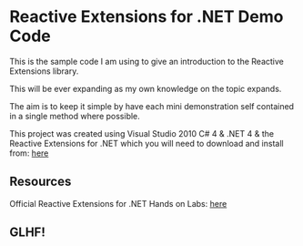 Reactive Extensions for .NET Demo Code
========

This is the sample code I am using to give an introduction to the Reactive Extensions library.

This will be ever expanding as my own knowledge on the topic expands.

The aim is to keep it simple by have each mini demonstration self contained in a single method where possible.

This project was created using Visual Studio 2010 C# 4 & .NET 4 & the Reactive Extensions for .NET which you will need to download and install from: 
[here][2]


Resources
-

Official Reactive Extensions for .NET Hands on Labs: [here][1]


GLHF!
-

  [1]: http://blogs.msdn.com/b/rxteam/archive/2010/07/07/rx-hands-on-labs-published.aspx
  [2]: http://msdn.microsoft.com/en-us/devlabs/ee794896.aspx
